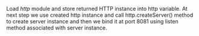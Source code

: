 Load *http* module and store returned HTTP instance into http variable.
At next step we use created http instance and call http.createServer() method to create server instance and then we bind it at port 8081 using listen method associated with server instance.
